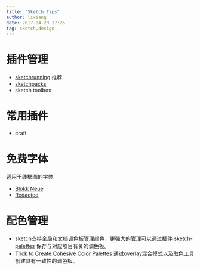 ```yaml
---
title: "Sketch Tips"
author: lixiang
date: 2017-04-28 17:26
tag: sketch,design
---
```


# 插件管理

* [sketchrunning](http://sketchrunner.com/) 推荐
* [sketchpacks](https://sketchpacks.com/)
* sketch toolbox

# 常用插件

* craft

# 免费字体

适用于线框图的字体

* [Blokk Neue](http://www.blokkfont.com/)
* [Redacted](https://github.com/christiannaths/Redacted-Font)

# 配色管理

* sketch支持全局和文档调色板管理颜色，更强大的管理可以通过插件 [sketch-palettes](https://github.com/andrewfiorillo/sketch-palettes) 保存与对应项目有关的调色板。
* [Trick to Create Cohesive Color Palettes](https://www.youtube.com/watch?v=zEpFPteywgQ) 通过overlay混合模式以及取色工具创建具有一致性的调色板。
